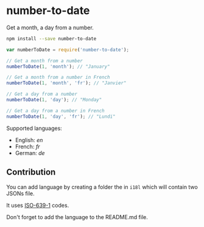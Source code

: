 # number-to-date
Get a month, a day from a number.

```bash
npm install --save number-to-date
```

```javascript
var numberToDate = require('number-to-date');

// Get a month from a number
numberToDate(1, 'month'); // "January"

// Get a month from a number in French
numberToDate(1, 'month', 'fr'); // "Janvier"

// Get a day from a number
numberToDate(1, 'day'); // "Monday"

// Get a day from a number in French
numberToDate(1, 'day', 'fr'); // "Lundi"
```

Supported languages:
* English: _en_
* French: _fr_
* German: _de_

## Contribution

You can add language by creating a folder the in `i18l` which will contain two JSONs file.

It uses [ISO-639-1](https://en.wikipedia.org/wiki/List_of_ISO_639-1_codes) codes.

Don't forget to add the language to the README.md file.
